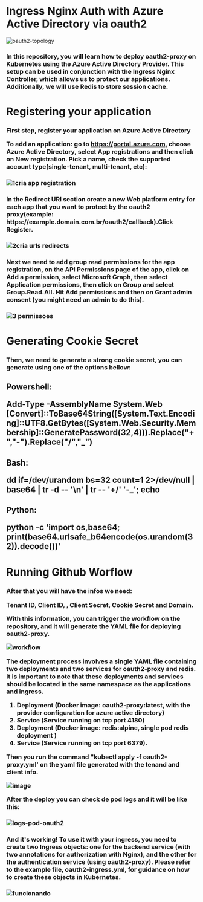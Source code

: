 #  Ingress Nginx Auth with Azure Active Directory via oauth2

![oauth2-topology](https://user-images.githubusercontent.com/95440965/222792616-4eaef278-baa9-44e9-af71-ae7e77f1cd51.jpg)

<h3>In this repository, you will learn how to deploy oauth2-proxy on Kubernetes using the Azure Active Directory Provider. This setup can be used in conjunction with the Ingress Nginx Controller, which allows us to protect our applications. Additionally, we will use Redis to store session cache. <h3>

  
# Registering your application
<h3>  
First step, register your application on Azure Active Directory

To add an application: go to https://portal.azure.com, choose Azure Active Directory, select App registrations and then click on New registration.
Pick a name, check the supported account type(single-tenant, multi-tenant, etc):<h3>

![1cria app registration](https://user-images.githubusercontent.com/95440965/222792489-6ada6d42-a7b9-4ecb-b903-9dec2c580a41.gif)
<h3>
In the Redirect URI section create a new Web platform entry for each app that you want to protect by the oauth2 proxy(example: https://example.domain.com.br/oauth2/callback).Click Register.<h3>

![2cria urls redirects](https://user-images.githubusercontent.com/95440965/222792517-3032fb33-389f-4943-86c3-2fdddfa40dcc.gif)
<h3>
Next we need to add group read permissions for the app registration, on the API Permissions page of the app, click on Add a permission, select Microsoft Graph, then select Application permissions, then click on Group and select Group.Read.All. Hit Add permissions and then on Grant admin consent (you might need an admin to do this).<h3>


![3 permissoes](https://user-images.githubusercontent.com/95440965/222809833-dd56efca-1d1c-4efc-b5de-69a2fe9fb528.gif)

  
  # Generating Cookie Secret
<h3>
Then, we need to generate a strong cookie secret, you can generate using one of the options bellow:
<h3>
<h2>Powershell:

Add-Type -AssemblyName System.Web
[Convert]::ToBase64String([System.Text.Encoding]::UTF8.GetBytes([System.Web.Security.Membership]::GeneratePassword(32,4))).Replace("+","-").Replace("/","_")
<h2> 
<h2>Bash:

dd if=/dev/urandom bs=32 count=1 2>/dev/null | base64 | tr -d -- '\n' | tr -- '+/' '-_'; echo
<h2> 
<h2>Python:

python -c 'import os,base64; print(base64.urlsafe_b64encode(os.urandom(32)).decode())'
<h2> 
  
 
# Running Github Worflow
<h3>
After that you will have the infos we need: 

Tenant ID, Client ID, , Client Secret, Cookie Secret and Domain.


With this information, you can trigger the workflow on the repository, and it will generate the YAML file for deploying oauth2-proxy.

![workflow](https://user-images.githubusercontent.com/95440965/222804440-fc1144c5-5e00-45b9-b204-c88ed2ea5d4f.gif)

The deployment process involves a single YAML file containing two deployments and two services for oauth2-proxy and redis. It is important to note that these deployments and services should be located in the same namespace as the applications and ingress.


1.	Deployment (Docker image: oauth2-proxy:latest, with the provider configuration for azure active directory)
2.	Service (Service running on tcp port 4180)
3.	Deployment (Docker image: redis:alpine, single pod redis deployment )
4.	Service (Service running on tcp port 6379).


Then you run the command "kubectl apply -f oauth2-proxy.yml' on the yaml file generated with the tenand and client info.

![image](https://user-images.githubusercontent.com/95440965/222804591-9c2e3e3d-4c65-4bb4-96f3-f0fd8f268595.png)

After the deploy you can check de pod logs and it will be like this:<h3>

![logs-pod-oauth2](https://user-images.githubusercontent.com/95440965/222797191-6fe5f79e-f397-424b-94d7-5361b0e664bb.jpg)

<h3>
And it's working! To use it with your ingress, you need to create two Ingress objects: one for the backend service (with two annotations for authorization with Nginx), and the other for the authentication service (using oauth2-proxy). Please refer to the example file, oauth2-ingress.yml, for guidance on how to create these objects in Kubernetes.<h3>

![funcionando](https://user-images.githubusercontent.com/95440965/222796708-20061975-6670-49e6-9d3a-91595043de86.gif)



